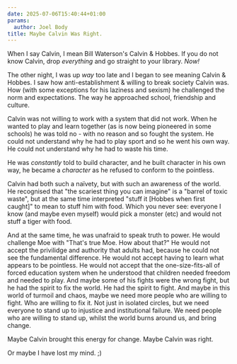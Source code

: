 ```yaml
---
date: 2025-07-06T15:40:44+01:00
params:
  author: Joel Body
title: Maybe Calvin Was Right.
---
```


When I say Calvin, I mean Bill Waterson's Calvin & Hobbes. If you do not know Calvin, drop *everything* and go straight to your library. *Now!*  
  
The other night, I was up *way* too late and I began to see meaning Calvin & Hobbes. I saw how anti-establishment & willing to break society Calvin was. How (with some exceptions for his laziness and sexism) he challenged the norm and expectations. The way he approached school, friendship and culture.  
  
Calvin was not willing to work with a system that did not work. When he wanted to play and learn  together (as is now being pioneered in some schools) he was told no - with no reason and so fought the system. He could not understand why he had to play sport and so he went his own way. He could not understand why he had to waste his time. 
  
He was *constantly* told to build character, and he built character in his own way, he became a *character* as he refused to conform to the pointless. 
  
Calvin had both such a naïvety, but with such an awareness of the world. He recognised that "the scariest thing you can imagine" is a "barrel of toxic waste", but at the same time interpreted "stuff it [Hobbes when first caught]" to mean to stuff him with food. Which you never see: everyone I know (and maybe even myself) would pick a monster (etc) and would not stuff a tiger with food.   
  
And at the same time, he was unafraid to speak truth to power. He would challenge Moe with "That's true Moe. How about that?" He would not accept the privilidge and authority that adults had, because he could not see the fundamental difference. He would not accept having to learn what appears to be pointless. He would not accept that the one-size-fits-all of forced education system when he understood that children needed freedom and needed to play. And maybe some of his fights were the wrong fight, but he had the spirit to fix the world. He had the spirit to fight. And maybe in this world of turmoil and chaos, maybe we need more people who are willing to fight. Who are willing to fix it. Not just in isolated circles, but we need everyone to stand up to injustice and institutional failure. We need people who are willing to stand up, whilst the world burns around us, and bring change. 
  
Maybe Calvin brought this energy for change. 
Maybe Calvin was right. 
  
Or maybe I have lost my mind. ;)
  
